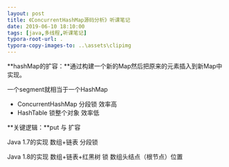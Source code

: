 ```yaml
---
layout: post
title: 《ConcurrentHashMap源码分析》听课笔记
date: 2019-06-10 18:10:00
tags: [java,多线程,听课笔记]
typora-root-url: .
typora-copy-images-to: ..\assets\clipimg
---
```

**hashMap的扩容：**通过构建一个新的Map然后把原来的元素插入到新Map中实现。

一个segment就相当于一个HashMap



- ConcurrentHashMap  分段锁 效率高
- HashTable 锁整个对象 效率低



**关键逻辑：**put  与 扩容

 

Java 1.7的实现 数组+链表 分段锁

Java 1.8的实现 数组+链表+红黑树 锁 数组头结点（根节点）位置